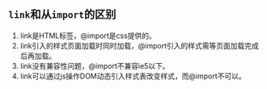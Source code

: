 ## `link`和从`import`的区别

1. link是HTML标签，@import是css提供的。
2. link引入的样式页面加载时同时加载，@import引入的样式需等页面加载完成后再加载。
3. link没有兼容性问题，@import不兼容ie5以下。
4.  link可以通过js操作DOM动态引入样式表改变样式，而@import不可以。

